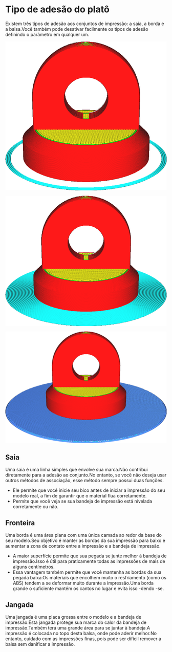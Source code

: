 Tipo de adesão do platô
====
Existem três tipos de adesão aos conjuntos de impressão: a saia, a borda e a balsa.Você também pode desativar facilmente os tipos de adesão definindo o parâmetro em qualquer um.

![Saia](../../../articles/images/adhesion_type_skirt.png)

![Bordure](../../../articles/images/adhesion_type_brim.png)

![Jangada](../../../articles/images/adhesion_type_raft.png)

Saia
----
Uma saia é uma linha simples que envolve sua marca.Não contribui diretamente para a adesão ao conjunto.No entanto, se você não deseja usar outros métodos de associação, esse método sempre possui duas funções.
* Ele permite que você inicie seu bico antes de iniciar a impressão do seu modelo real, a fim de garantir que o material flua corretamente.
* Permite que você veja se sua bandeja de impressão está nivelada corretamente ou não.

Fronteira
----
Uma borda é uma área plana com uma única camada ao redor da base do seu modelo.Seu objetivo é manter as bordas da sua impressão para baixo e aumentar a zona de contato entre a impressão e a bandeja de impressão.
* A maior superfície permite que sua pegada se junte melhor à bandeja de impressão.Isso é útil para praticamente todas as impressões de mais de alguns centímetros.
* Essa vantagem também permite que você mantenha as bordas da sua pegada baixa.Os materiais que encolhem muito o resfriamento (como os ABS) tendem a se deformar muito durante a impressão.Uma borda grande o suficiente mantém os cantos no lugar e evita isso -dendo -se.

Jangada
----
Uma jangada é uma placa grossa entre o modelo e a bandeja de impressão.Esta jangada protege sua marca do calor da bandeja de impressão.Também terá uma grande área para se juntar à bandeja.A impressão é colocada no topo desta balsa, onde pode aderir melhor.No entanto, cuidado com as impressões finas, pois pode ser difícil remover a balsa sem danificar a impressão.